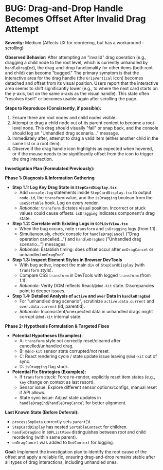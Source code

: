 # BUG: Drag-and-Drop Handle Becomes Offset After Invalid Drag Attempt

**Severity:** Medium (Affects UX for reordering, but has a workaround - scrolling)

**Observed Behavior:**
After attempting an "invalid" drag operation (e.g., dragging a child node to the root level, which is currently unhandled by `handleDragEnd`), the drag-and-drop functionality for other items (both root and child) can become "bugged."
The primary symptom is that the interactive area for the drag handle (the `GripVertical` icon) becomes detached and offset from its visual position. Users report that the interactive area seems to shift significantly lower (e.g., to where the next card starts on the y-axis, but on the same x-axis as the visual handle).
This state often "resolves itself" or becomes usable again after scrolling the page.

**Steps to Reproduce (Consistently, if possible):**
1. Ensure there are root nodes and child nodes visible.
2. Attempt to drag a child node out of its parent context to become a root-level node. This drag should visually "fail" or snap back, and the console should log an "Unhandled drag scenario..." message.
3. Immediately after, attempt to drag a valid item (either another child in the same list or a root item).
4. Observe if the drag handle icon highlights as expected when hovered, or if the mouse needs to be significantly offset from the icon to trigger the drag interaction.

**Investigation Plan (Formulated Previously):**

**Phase 1: Diagnosis & Information Gathering**
*   **Step 1.1: Log Key Drag State in `StepCardDisplay.tsx`**
    *   Add `console.log` statements inside `StepCardDisplay.tsx` to output `node.id`, the `transform` value, and the `isDragging` boolean from the `useSortable` hook. Log on every render.
    *   *Rationale:* `transform` dictates visual position. Incorrect or stuck values could cause offsets. `isDragging` indicates component's drag state.
*   **Step 1.2: Correlate with Existing Logs in `SOPListView.tsx`**
    *   When the bug occurs, note `transform` and `isDragging` logs (from 1.1).
    *   Simultaneously, check console for `handleDragCancel` ("Drag operation cancelled...") and `handleDragEnd` ("Unhandled drag scenario...") messages.
    *   *Rationale:* Establish timing: does offset occur after `onDragCancel` or unhandled `onDragEnd`?
*   **Step 1.3: Inspect Element Styles in Browser DevTools**
    *   With bug active, inspect the main `div` of `StepCardDisplay` (with `transform` style).
    *   Compare CSS `transform` in DevTools with logged `transform` (from 1.1).
    *   *Rationale:* Verify DOM reflects React/`@dnd-kit` state. Discrepancies point to deeper issues.
*   **Step 1.4: Detailed Analysis of `active` and `over` Data in `handleDragEnd`**
    *   For "unhandled drag scenario", scrutinize `active.data.current` and `over.data.current` (id, parentId).
    *   *Rationale:* Inconsistent/unexpected data in unhandled drags might corrupt `@dnd-kit` internal state.

**Phase 2: Hypothesis Formulation & Targeted Fixes**
*   **Potential Hypotheses (Examples):**
    *   A: `transform` style not correctly reset/cleared after cancelled/unhandled drag.
    *   B: `@dnd-kit` sensor state corrupted/not reset.
    *   C: React rendering cycle / state update issue leaving `@dnd-kit` out of sync.
    *   D: `isDragging` flag stuck.
*   **Potential Fix Strategies (Examples):**
    *   If `transform` stuck: Force re-render, explicitly reset item states (e.g., `key` change on context as last resort).
    *   Sensor issue: Explore different sensor options/configs, manual reset if API allows.
    *   State sync issue: Adjust state updates in `handleDragEnd`/`handleDragCancel` for better alignment.

**Last Known State (Before Deferral):**
*   `processSopData` correctly sets `parentId`.
*   `StepCardDisplay` has nested `SortableContext` for children.
*   `handleDragEnd` in `SOPListView` distinguishes between root and child reordering (within same parent).
*   `onDragCancel` was added to `DndContext` for logging.

**Goal:**
Implement the investigation plan to identify the root cause of the offset and apply a reliable fix, ensuring drag-and-drop remains stable after all types of drag interactions, including unhandled ones. 